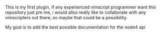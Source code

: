 This is my first plugin, if any experienced vimscript programmer want this repository just pm me, 
i would allso really like to collaborate with any vimscripters out there, so maybe that could be a possibility.

My goal is to add the best possible documentation for the node4 api 
